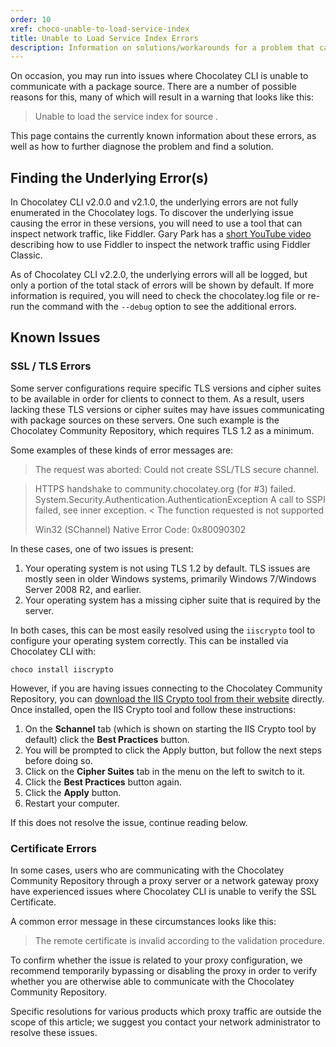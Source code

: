```yaml
---
order: 10
xref: choco-unable-to-load-service-index
title: Unable to Load Service Index Errors
description: Information on solutions/workarounds for a problem that can have multiple underlying causes
---
```


On occasion, you may run into issues where Chocolatey CLI is unable to communicate with a package source.
There are a number of possible reasons for this, many of which will result in a warning that looks like this:

> Unable to load the service index for source <URL>.

This page contains the currently known information about these errors, as well as how to further diagnose the problem and find a solution.

## Finding the Underlying Error(s)

In Chocolatey CLI v2.0.0 and v2.1.0, the underlying errors are not fully enumerated in the Chocolatey logs.
To discover the underlying issue causing the error in these versions, you will need to use a tool that can inspect network traffic, like Fiddler.
Gary Park has a [short YouTube video](https://www.youtube.com/watch?v=z4CwJ-MF7ik) describing how to use Fiddler to inspect the network traffic using Fiddler Classic.

As of Chocolatey CLI v2.2.0, the underlying errors will all be logged, but only a portion of the total stack of errors will be shown by default.
If more information is required, you will need to check the chocolatey.log file or re-run the command with the `--debug` option to see the additional errors.

## Known Issues

### SSL / TLS Errors

Some server configurations require specific TLS versions and cipher suites to be available in order for clients to connect to them.
As a result, users lacking these TLS versions or cipher suites may have issues communicating with package sources on these servers.
One such example is the Chocolatey Community Repository, which requires TLS 1.2 as a minimum.

Some examples of these kinds of error messages are:

> The request was aborted: Could not create SSL/TLS secure channel.

> HTTPS handshake to community.chocolatey.org (for #3) failed. System.Security.Authentication.AuthenticationException A call to SSPI failed, see inner exception.
> < The function requested is not supported
> 
> Win32 (SChannel) Native Error Code: 0x80090302

In these cases, one of two issues is present:

1. Your operating system is not using TLS 1.2 by default.
   TLS issues are mostly seen in older Windows systems, primarily Windows 7/Windows Server 2008 R2, and earlier.
1. Your operating system has a missing cipher suite that is required by the server.

In both cases, this can be most easily resolved using the `iiscrypto` tool to configure your operating system correctly.
This can be installed via Chocolatey CLI with:

```code
choco install iiscrypto
```

However, if you are having issues connecting to the Chocolatey Community Repository, you can [download the IIS Crypto tool from their website](https://www.nartac.com/Products/IISCrypto/) directly.
Once installed, open the IIS Crypto tool and follow these instructions:

1. On the **Schannel** tab (which is shown on starting the IIS Crypto tool by default) click the **Best Practices** button.
1. You will be prompted to click the Apply button, but follow the next steps before doing so.
1. Click on the **Cipher Suites** tab in the menu on the left to switch to it.
1. Click the **Best Practices** button again.
1. Click the **Apply** button.
1. Restart your computer.

If this does not resolve the issue, continue reading below.

### Certificate Errors

In some cases, users who are communicating with the Chocolatey Community Repository through a proxy server or a network gateway proxy have experienced issues where Chocolatey CLI is unable to verify the SSL Certificate.

A common error message in these circumstances looks like this:

> The remote certificate is invalid according to the validation procedure.

To confirm whether the issue is related to your proxy configuration, we recommend temporarily bypassing or disabling the proxy in order to verify whether you are otherwise able to communicate with the Chocolatey Community Repository.

Specific resolutions for various products which proxy traffic are outside the scope of this article; we suggest you contact your network administrator to resolve these issues.
